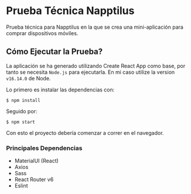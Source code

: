 # **Prueba Técnica Napptilus**

Prueba técnica para Napptilus en la que se crea una mini-aplicación para comprar dispositivos móviles.
## **Cómo Ejecutar la Prueba?**

La aplicación se ha generado utilizando Create React App como base, por tanto se necesita `Node.js` para ejecutarla. En mi caso utilize la version `v16.14.0` de Node.

Lo primero es instalar las dependencias con:
```
$ npm install
```

Seguido por:

```
$ npm start
```
Con esto el proyecto debería comenzar a correr en el navegador.

### **Principales Dependencias**
- MaterialUI (React)
- Axios
- Sass
- React Router v6
- Eslint